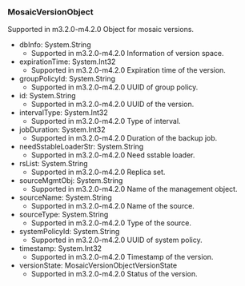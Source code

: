 ### MosaicVersionObject
Supported in m3.2.0-m4.2.0
  Object for mosaic versions.

- dbInfo: System.String
  - Supported in m3.2.0-m4.2.0
  Information of version space.
- expirationTime: System.Int32
  - Supported in m3.2.0-m4.2.0
  Expiration time of the version.
- groupPolicyId: System.String
  - Supported in m3.2.0-m4.2.0
  UUID of group policy.
- id: System.String
  - Supported in m3.2.0-m4.2.0
  UUID of the version.
- intervalType: System.Int32
  - Supported in m3.2.0-m4.2.0
  Type of interval.
- jobDuration: System.Int32
  - Supported in m3.2.0-m4.2.0
  Duration of the backup job.
- needSstableLoaderStr: System.String
  - Supported in m3.2.0-m4.2.0
  Need sstable loader.
- rsList: System.String
  - Supported in m3.2.0-m4.2.0
  Replica set.
- sourceMgmtObj: System.String
  - Supported in m3.2.0-m4.2.0
  Name of the management object.
- sourceName: System.String
  - Supported in m3.2.0-m4.2.0
  Name of the source.
- sourceType: System.String
  - Supported in m3.2.0-m4.2.0
  Type of the source.
- systemPolicyId: System.String
  - Supported in m3.2.0-m4.2.0
  UUID of system policy.
- timestamp: System.Int32
  - Supported in m3.2.0-m4.2.0
  Timestamp of the version.
- versionState: MosaicVersionObjectVersionState
  - Supported in m3.2.0-m4.2.0
  Status of the version.
